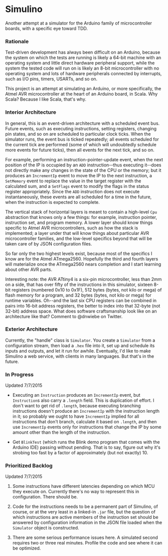 # Simulino
Another attempt at a simulator for the Arduino family of microcontroller boards, with a specific eye toward TDD.

### Rationale
Test-driven development has always been difficult on an Arduino, because the system on which the tests are running
is likely a 64-bit machine with an operating system and little direct hardware peripheral support, while the
system the tested code will run on is likely an 8-bit microcontroller with no operating system and lots of hardware
peripherals connected by interrupts, such as I/O pins, timers, USARTs, and so on.

This project is an attempt at simulating an Arduino, or more specifically, the Atmel AVR microcontroller at the heart
of an Arduino board, in Scala.  Why Scala?  Because I like Scala, that's why.

### Interior Architecture
In general, this is an event-driven architecture with a scheduled event bus.  Future events, such as executing
instructions, setting registers, changing pin states, and so on are scheduled to particular clock ticks.  When the
simulator runs, the event bus is ticked repeatedly; all events scheduled for the current tick are performed (some
of which will undoubtedly schedule more events for future ticks), then all events for the next tick, and so on.

For example, performing an instruction-pointer-update event, when the next position of the IP is occupied by an `ADD`
instruction--thus executing it--does not directly make any changes in the state of the CPU or the memory; 
but it produces an `IncrementIp` event to move the IP to the next instruction, a `SetMemory` event to replace the 
value in the target register with the calculated sum, and a `SetFlags` event to modify the flags in the status register 
appropriately.  Since the `ADD` instruction does not execute instantaneously, these events are all scheduled for a
time in the future, when the instruction is expected to complete.

The vertical stack of horizontal layers is meant to contain a high-level `Cpu` abstraction that knows only a few things:
for example, instruction pointer, instruction set, and program memory.  A lower layer should know things specific to 
Atmel AVR microcontrollers, such as how the stack is implemented; a layer under that will know things about particular 
AVR microcontroller families, and the low-level specifics beyond that will be taken care of by JSON configuration files.

So far only the two highest levels exist, because most of the specifics I know are for the Atmel ATmega2560.  Hopefully
the third and fourth layers will materialize once the ATmega2560 nears completion and I start learning about other
AVR parts.

Interesting note: the AVR ATtiny4 is a six-pin microcontroller, less than 2mm on a side, that has over fifty of the
instructions in this simulator, sixteen 8-bit registers (numbered 0x10 to 0x1F), 512 bytes (bytes, not kilo or mega)
of flash memory for a program, and 32 bytes (bytes, not kilo or mega) for runtime variables.  Oh--and the last six
CPU registers can be combined in pairs into 16-bit address registers, the better to index into that 32-byte (not 32-bit)
address space.  What does software craftsmanship look like on an architecture like that?  Comment to @dnwiebe on
Twitter.

### Exterior Architecture
Currently, the "handle" class is `Simulator`.  You create a `Simulator` from a configuration stream, then load a `.hex`
file into it, set up and schedule its inputs and outputs, and let it run for awhile.  Eventually, I'd like to make
Simulino a web service, with clients in many languages.  But that's in the future.

### In Progress
Updated 7/7/2015

* Executing an `Instruction` produces an `IncrementIp` event, but `Instruction`s also carry a `.length` field.  This is
duplication of effort.  I don't want to get rid of `.length`, because executing branching instructions doesn't produce
an `IncrementIp` with the instruction length in it; so probably we ought to have `IncrementIp` implied for all
instructions that don't branch, calculate it based on `.length`, and then use `IncrementIp` events only for instructions
that change the IP by some amount other than the length of the instruction.

* Get `BlinkTest` (which runs the Blink demo program that comes with the Arduino IDE) passing without pending.  That is
to say, figure out why it's strobing too fast by a factor of approximately (but not exactly) 10.

### Prioritized Backlog
Updated 7/7/2015

1. Some instructions have different latencies depending on which MCU they execute on.  Currently there's no way to
represent this in configuration.  There should be.

1. Code for the instructions needs to be a permanent part of Simulino, of course, or at the very least in a linked-in
`.jar` file, but the question of which instructions are active members of the instruction set should be answered by 
configuration information in the JSON file loaded when the `Simulator` object is constructed.

1. There are some serious performance issues here.  A simulated second requires two or three real minutes.  Profile
the code and see where it can be optimized.
